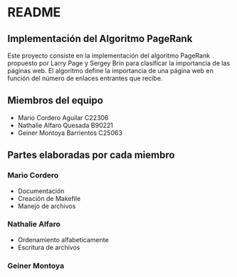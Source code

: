 # README

## Implementación del Algoritmo PageRank

Este proyecto consiste en la implementación del algoritmo PageRank propuesto por Larry Page y Sergey Brin para clasificar la importancia de las páginas web. El algoritmo define la importancia de una página web en función del número de enlaces entrantes que recibe.

## Miembros del equipo
- Mario Cordero Aguilar C22306
- Nathalie Alfaro Quesada B90221
- Geiner Montoya Barrientos C25063

## Partes elaboradas por cada miembro
### Mario Cordero
- Documentación
- Creación de Makefile
- Manejo de archivos

### Nathalie Alfaro
- Ordenamiento alfabeticamente
- Escritura de archivos
  
### Geiner Montoya